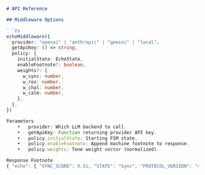 ```md
# API Reference

## Middleware Options

```ts
echoMiddleware({
  provider: "openai" | "anthropic" | "gemini" | "local",
  getApiKey: () => string,
  policy: {
    initialState: EchoState,
    enableFootnote?: boolean,
    weights?: {
      w_sync: number,
      w_res: number,
      w_chal: number,
      w_calm: number,
    },
  },
})

Parameters
	•	provider: Which LLM backend to call.
	•	getApiKey: Function returning provider API key.
	•	policy.initialState: Starting FSM state.
	•	policy.enableFootnote: Append machine footnote to response.
	•	policy.weights: Tone weight vector (normalized).

Response Footnote
{ "echo": { "SYNC_SCORE": 0.81, "STATE": "Sync", "PROTOCOL_VERSION": "v1.3" } }
